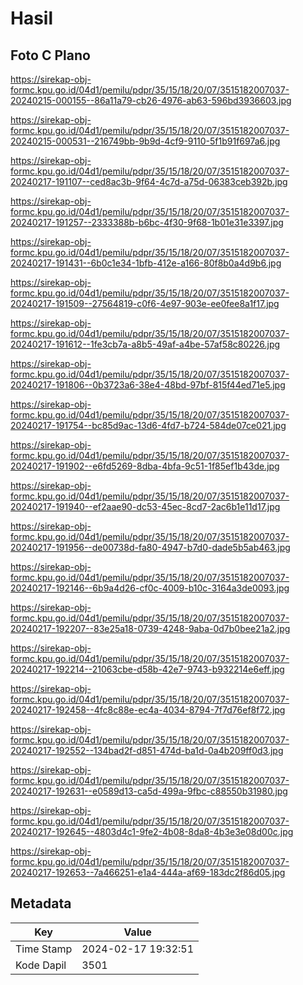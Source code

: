 # Hasil

## Foto C Plano

https://sirekap-obj-formc.kpu.go.id/04d1/pemilu/pdpr/35/15/18/20/07/3515182007037-20240215-000155--86a11a79-cb26-4976-ab63-596bd3936603.jpg

https://sirekap-obj-formc.kpu.go.id/04d1/pemilu/pdpr/35/15/18/20/07/3515182007037-20240215-000531--216749bb-9b9d-4cf9-9110-5f1b91f697a6.jpg

https://sirekap-obj-formc.kpu.go.id/04d1/pemilu/pdpr/35/15/18/20/07/3515182007037-20240217-191107--ced8ac3b-9f64-4c7d-a75d-06383ceb392b.jpg

https://sirekap-obj-formc.kpu.go.id/04d1/pemilu/pdpr/35/15/18/20/07/3515182007037-20240217-191257--2333388b-b6bc-4f30-9f68-1b01e31e3397.jpg

https://sirekap-obj-formc.kpu.go.id/04d1/pemilu/pdpr/35/15/18/20/07/3515182007037-20240217-191431--6b0c1e34-1bfb-412e-a166-80f8b0a4d9b6.jpg

https://sirekap-obj-formc.kpu.go.id/04d1/pemilu/pdpr/35/15/18/20/07/3515182007037-20240217-191509--27564819-c0f6-4e97-903e-ee0fee8a1f17.jpg

https://sirekap-obj-formc.kpu.go.id/04d1/pemilu/pdpr/35/15/18/20/07/3515182007037-20240217-191612--1fe3cb7a-a8b5-49af-a4be-57af58c80226.jpg

https://sirekap-obj-formc.kpu.go.id/04d1/pemilu/pdpr/35/15/18/20/07/3515182007037-20240217-191806--0b3723a6-38e4-48bd-97bf-815f44ed71e5.jpg

https://sirekap-obj-formc.kpu.go.id/04d1/pemilu/pdpr/35/15/18/20/07/3515182007037-20240217-191754--bc85d9ac-13d6-4fd7-b724-584de07ce021.jpg

https://sirekap-obj-formc.kpu.go.id/04d1/pemilu/pdpr/35/15/18/20/07/3515182007037-20240217-191902--e6fd5269-8dba-4bfa-9c51-1f85ef1b43de.jpg

https://sirekap-obj-formc.kpu.go.id/04d1/pemilu/pdpr/35/15/18/20/07/3515182007037-20240217-191940--ef2aae90-dc53-45ec-8cd7-2ac6b1e11d17.jpg

https://sirekap-obj-formc.kpu.go.id/04d1/pemilu/pdpr/35/15/18/20/07/3515182007037-20240217-191956--de00738d-fa80-4947-b7d0-dade5b5ab463.jpg

https://sirekap-obj-formc.kpu.go.id/04d1/pemilu/pdpr/35/15/18/20/07/3515182007037-20240217-192146--6b9a4d26-cf0c-4009-b10c-3164a3de0093.jpg

https://sirekap-obj-formc.kpu.go.id/04d1/pemilu/pdpr/35/15/18/20/07/3515182007037-20240217-192207--83e25a18-0739-4248-9aba-0d7b0bee21a2.jpg

https://sirekap-obj-formc.kpu.go.id/04d1/pemilu/pdpr/35/15/18/20/07/3515182007037-20240217-192214--21063cbe-d58b-42e7-9743-b932214e6eff.jpg

https://sirekap-obj-formc.kpu.go.id/04d1/pemilu/pdpr/35/15/18/20/07/3515182007037-20240217-192458--4fc8c88e-ec4a-4034-8794-7f7d76ef8f72.jpg

https://sirekap-obj-formc.kpu.go.id/04d1/pemilu/pdpr/35/15/18/20/07/3515182007037-20240217-192552--134bad2f-d851-474d-ba1d-0a4b209ff0d3.jpg

https://sirekap-obj-formc.kpu.go.id/04d1/pemilu/pdpr/35/15/18/20/07/3515182007037-20240217-192631--e0589d13-ca5d-499a-9fbc-c88550b31980.jpg

https://sirekap-obj-formc.kpu.go.id/04d1/pemilu/pdpr/35/15/18/20/07/3515182007037-20240217-192645--4803d4c1-9fe2-4b08-8da8-4b3e3e08d00c.jpg

https://sirekap-obj-formc.kpu.go.id/04d1/pemilu/pdpr/35/15/18/20/07/3515182007037-20240217-192653--7a466251-e1a4-444a-af69-183dc2f86d05.jpg


## Metadata

| Key        | Value               |
| ---------- | ------------------- |
| Time Stamp | 2024-02-17 19:32:51 |
| Kode Dapil | 3501                |



